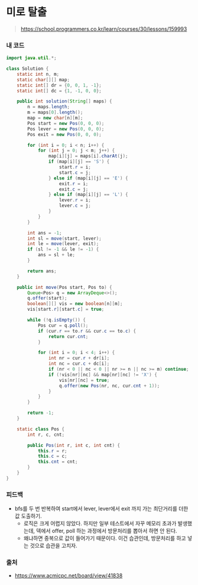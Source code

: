 # 미로 탈출

> https://school.programmers.co.kr/learn/courses/30/lessons/159993

### 내 코드

```java
import java.util.*;

class Solution {
    static int n, m;
    static char[][] map;
    static int[] dr = {0, 0, 1, -1};
    static int[] dc = {1, -1, 0, 0};

    public int solution(String[] maps) {
        n = maps.length;
        m = maps[0].length();
        map = new char[n][m];
        Pos start = new Pos(0, 0, 0);
        Pos lever = new Pos(0, 0, 0);
        Pos exit = new Pos(0, 0, 0);

        for (int i = 0; i < n; i++) {
            for (int j = 0; j < m; j++) {
                map[i][j] = maps[i].charAt(j);
                if (map[i][j] == 'S') {
                    start.r = i;
                    start.c = j;
                } else if (map[i][j] == 'E') {
                    exit.r = i;
                    exit.c = j;
                } else if (map[i][j] == 'L') {
                    lever.r = i;
                    lever.c = j;
                }
            }
        }

        int ans = -1;
        int sl = move(start, lever);
        int le = move(lever, exit);
        if (sl != -1 && le != -1) {
            ans = sl + le;
        }

        return ans;
    }

    public int move(Pos start, Pos to) {
        Queue<Pos> q = new ArrayDeque<>();
        q.offer(start);
        boolean[][] vis = new boolean[n][m];
        vis[start.r][start.c] = true;

        while (!q.isEmpty()) {
            Pos cur = q.poll();
            if (cur.r == to.r && cur.c == to.c) {
                return cur.cnt;
            }

            for (int i = 0; i < 4; i++) {
                int nr = cur.r + dr[i];
                int nc = cur.c + dc[i];
                if (nr < 0 || nc < 0 || nr >= n || nc >= m) continue;
                if (!vis[nr][nc] && map[nr][nc] != 'X') {
                    vis[nr][nc] = true;
                    q.offer(new Pos(nr, nc, cur.cnt + 1));
                }
            }
        }

        return -1;
    }

    static class Pos {
        int r, c, cnt;

        public Pos(int r, int c, int cnt) {
            this.r = r;
            this.c = c;
            this.cnt = cnt;
        }
    }
}
```

### 피드백

- bfs를 두 번 반복하여 start에서 lever, lever에서 exit 까지 가는 최단거리를 더한 값 도출하기.
    - 로직은 크게 어렵지 않았다. 하지만 일부 테스트에서 자꾸 메모리 초과가 발생했는데, 덱에서 offer, poll 하는 과정에서 방문처리를 뽑아서 하면 안 된다.
    - 왜냐하면 중복으로 값이 들어가기 때문이다. 이건 습관인데, 방문처리를 하고 넣는 것으로 습관을 고치자.

### 출처

- https://www.acmicpc.net/board/view/41838